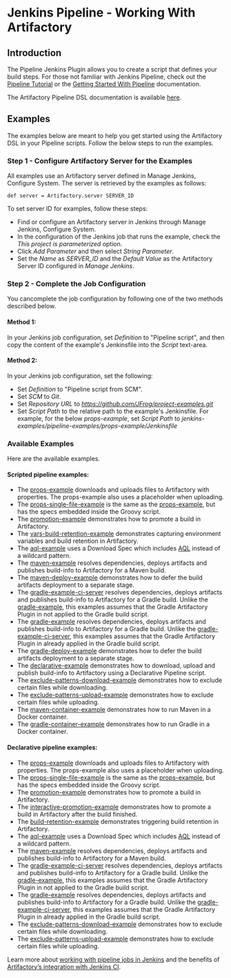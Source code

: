 # Jenkins Pipeline - Working With Artifactory

## Introduction
The Pipeline Jenkins Plugin allows you to create a script that defines your build steps. 
For those not familiar with Jenkins Pipeline, check out the [Pipeline Tutorial](https://github.com/jenkinsci/pipeline-plugin/blob/master/TUTORIAL.md) or the [Getting Started With Pipeline](https://jenkins.io/doc/pipeline/) documentation.

The Artifactory Pipeline DSL documentation is available [here](https://wiki.jenkins-ci.org/display/JENKINS/Working+With+the+Pipeline+Jenkins+Plugin).

## Examples
The examples below are meant to help you get started using the Artifactory DSL in your Pipeline scripts.
Follow the below steps to run the examples.

### Step 1 - Configure Artifactory Server for the Examples
All examples use an Artifactory server defined in Manage Jenkins, Configure System.
The server is retrieved by the examples as follows:
```
def server = Artifactory.server SERVER_ID
```
To set server ID for examples, follow these steps:
* Find or configure an Artifactory server in Jenkins through Manage Jenkins, Configure System.
* In the configuration of the Jenkins job that runs the example, check the *This project is parameterized* option.
* Click *Add Parameter* and then select *String Parameter*.
* Set the *Name* as *SERVER_ID* and the *Default Value* as the Artifactory Server ID configured in *Manage Jenkins*.

### Step 2 - Complete the Job Configuration

You cancomplete the job configuration by following one of the two methods described below.
#### Method 1:
In your Jenkins job configuration, set *Definition* to "Pipeline script",
and then copy the content of the example's Jenkinsfile into the *Script* text-area.
#### Method 2:
In your Jenkins job configuration, set the following:
* Set *Definition* to "Pipeline script from SCM".
* Set *SCM* to *Git*.
* Set *Repository URL* to *https://github.com/JFrog/project-examples.git*
* Set *Script Path* to the relative path to the example's Jenkinsfile. For example, for the below *props-example*, set *Script Path* to *jenkins-examples/pipeline-examples/props-example/Jenkinsfile* 

### Available Examples
Here are the available examples.
#### Scripted pipeline examples:
* The [props-example](scripted-examples/props-example) downloads and uploads files to Artifactory with properties. The props-example also uses a placeholder when uploading.
* The [props-single-file-example](scripted-examples/props-single-file-example) is the same as the [props-example](props-example), but has the specs embedded inside the Groovy script.
* The [promotion-example](scripted-examples/promotion-example) demonstrates how to promote a build in Artifactory.
* The [vars-build-retention-example](scripted-examples/vars-build-retention-example) demonstrates capturing environment variables and build retention in Artifactory.
* The [aql-example](scripted-examples/aql-example) uses a Download Spec which includes [AQL](https://www.jfrog.com/confluence/display/RTF/Artifactory+Query+Language) instead of a wildcard pattern.
* The [maven-example](scripted-examples/maven-example) resolves dependencies, deploys artifacts and publishes build-info to Artifactory for a Maven build.
* The [maven-deploy-example](scripted-examples/maven-deploy-example) demonstrates how to defer the build artifacts deployment to a separate stage.
* The [gradle-example-ci-server](scripted-examples/gradle-example-ci-server) resolves dependencies, deploys artifacts and publishes build-info to Artifactory for a Gradle build. Unlike the [gradle-example](gradle-example), this examples assumes that the Gradle Artifactory Plugin in not applied to the Gradle build script.
* The [gradle-example](scripted-examples/gradle-example) resolves dependencies, deploys artifacts and publishes build-info to Artifactory for a Gradle build. Unlike the [gradle-example-ci-server](gradle-example-ci-server), this examples assumes that the Gradle Artifactory Plugin in already applied in the Gradle build script.
* The [gradle-deploy-example](scripted-examples/gradle-deploy-example) demonstrates how to defer the build artifacts deployment to a separate stage.
* The [declarative-example](scripted-examples/declarative-example) demonstrates how to download, upload and publish build-info to Artifactory using a Declarative Pipeline script.
* The [exclude-patterns-download-example](scripted-examples/exclude-patterns-download-example) demonstrates how to exclude certain files while downloading.
* The [exclude-patterns-upload-example](scripted-examples/exclude-patterns-upload-example) demonstrates how to exclude certain files while uploading.
* The [maven-container-example](scripted-examples/maven-container-example) demonstrates how to run Maven in a Docker container.
* The [gradle-container-example](scripted-examples/gradle-container-example) demonstrates how to run Gradle in a Docker container.

#### Declarative pipeline examples:
* The [props-example](declarative-examples/props-example) downloads and uploads files to Artifactory with properties. The props-example also uses a placeholder when uploading.
* The [props-single-file-example](declarative-examples/props-single-file-example) is the same as the [props-example](props-example), but has the specs embedded inside the Groovy script.
* The [promotion-example](declarative-examples/promotion-example) demonstrates how to promote a build in Artifactory.
* The [interactive-promotion-example](declarative-examples/interactive-promotion-example) demonstrates how to promote a build in Artifactory after the build finished.
* The [build-retention-example](declarative-examples/build-retention-example) demonstrates triggering build retention in Artifactory.
* The [aql-example](declarative-examples/aql-example) uses a Download Spec which includes [AQL](https://www.jfrog.com/confluence/display/RTF/Artifactory+Query+Language) instead of a wildcard pattern.
* The [maven-example](declarative-examples/maven-example) resolves dependencies, deploys artifacts and publishes build-info to Artifactory for a Maven build.
* The [gradle-example-ci-server](declarative-examples/gradle-example-ci-server) resolves dependencies, deploys artifacts and publishes build-info to Artifactory for a Gradle build. Unlike the [gradle-example](gradle-example), this examples assumes that the Gradle Artifactory Plugin in not applied to the Gradle build script.
* The [gradle-example](declarative-examples/gradle-example) resolves dependencies, deploys artifacts and publishes build-info to Artifactory for a Gradle build. Unlike the [gradle-example-ci-server](gradle-example-ci-server), this examples assumes that the Gradle Artifactory Plugin in already applied in the Gradle build script.
* The [exclude-patterns-download-example](declarative-examples/exclude-patterns-download-example) demonstrates how to exclude certain files while downloading.
* The [exclude-patterns-upload-example](declarative-examples/exclude-patterns-upload-example) demonstrates how to exclude certain files while uploading.


Learn more about [working with pipeline jobs in Jenkins](https://www.jfrog.com/confluence/display/RTF/Working+With+Pipeline+Jobs+in+Jenkins) and the benefits of [Artifactory’s integration with Jenkins CI](https://jfrog.com/integration/jenkins-ci/).